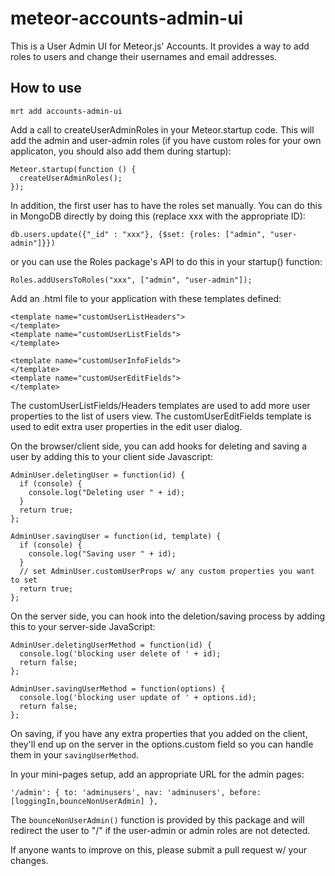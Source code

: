 meteor-accounts-admin-ui
=======================

This is a User Admin UI for Meteor.js' Accounts.  It provides a way to add roles to users and change their usernames and email addresses.

How to use
----------

	mrt add accounts-admin-ui
	
Add a call to createUserAdminRoles in your Meteor.startup code.
This will add the admin and user-admin roles (if you have custom roles for your
own applicaton, you should also add them during startup):

	Meteor.startup(function () {
	  createUserAdminRoles();
	});

In addition, the first user has to have the roles set manually.  You can do this in
MongoDB directly by doing this (replace xxx with the appropriate ID):

	db.users.update({"_id" : "xxx"}, {$set: {roles: ["admin", "user-admin"]}})
	
or you can use the Roles package's API to do this in your startup() function:

	Roles.addUsersToRoles("xxx", ["admin", "user-admin"]);


Add an .html file to your application with these templates defined:

	<template name="customUserListHeaders">
	</template>
	<template name="customUserListFields">
	</template>

	<template name="customUserInfoFields">
	</template>
	<template name="customUserEditFields">
	</template>

The customUserListFields/Headers templates are used to add more user properties
to the list of users view.
The customUserEditFields template is used to edit extra user properties in the
edit user dialog.

On the browser/client side, you can add hooks for deleting and saving a user
by adding this to your client side Javascript:

	AdminUser.deletingUser = function(id) {
	  if (console) {
	    console.log("Deleting user " + id);
	  }
	  return true;
	};

	AdminUser.savingUser = function(id, template) {
	  if (console) {
	    console.log("Saving user " + id);
	  }
	  // set AdminUser.customUserProps w/ any custom properties you want to set
	  return true;
	};

On the server side, you can hook into the deletion/saving process by adding
this to your server-side JavaScript:

	AdminUser.deletingUserMethod = function(id) {
	  console.log('blocking user delete of ' + id);
	  return false;
	};

	AdminUser.savingUserMethod = function(options) {
	  console.log('blocking user update of ' + options.id);
	  return false;
	};

On saving, if you have any extra properties that you added on the client, they'll
end up on the server in the options.custom field so you can handle them in your
`savingUserMethod`.

In your mini-pages setup, add an appropriate URL for the admin pages:

	'/admin': { to: 'adminusers', nav: 'adminusers', before: [loggingIn,bounceNonUserAdmin] },
	
The `bounceNonUserAdmin()` function is provided by this package and will redirect
the user to "/" if the user-admin or admin roles are not detected.

If anyone wants to improve on this, please submit a pull request w/ your changes.
